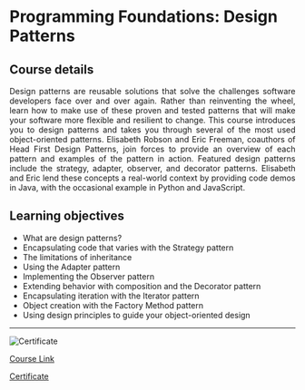 ﻿# Programming Foundations: Design Patterns

## Course details

<div align="justify">Design patterns are reusable solutions that solve the challenges software developers face over and over again. Rather than reinventing the wheel, learn how to make use of these proven and tested patterns that will make your software more flexible and resilient to change. This course introduces you to design patterns and takes you through several of the most used object-oriented patterns. Elisabeth Robson and Eric Freeman, coauthors of Head First Design Patterns, join forces to provide an overview of each pattern and examples of the pattern in action. Featured design patterns include the strategy, adapter, observer, and decorator patterns. Elisabeth and Eric lend these concepts a real-world context by providing code demos in Java, with the occasional example in Python and JavaScript.</div>

## Learning objectives

- What are design patterns?
- Encapsulating code that varies with the Strategy pattern
- The limitations of inheritance
- Using the Adapter pattern
- Implementing the Observer pattern
- Extending behavior with composition and the Decorator pattern
- Encapsulating iteration with the Iterator pattern
- Object creation with the Factory Method pattern
- Using design principles to guide your object-oriented design

---

![Certificate](https://media.licdn.com/dms/image/v2/D4D22AQHL3RdcEyF7dQ/feedshare-shrink_1280/feedshare-shrink_1280/0/1729894085927?e=2147483647&v=beta&t=iFVhaHh3f5_le_Z4e_FXLAAXopwvHQFogrl6MJpD0q4 "LinkedIn Learning Certificate of Completion")

[Course Link](https://www.linkedin.com/learning/programming-foundations-design-patterns-2)

[Certificate](https://www.linkedin.com/learning/certificates/ee3db246343b625d6d5f486cb0cc4c215d4071765b3e3895609e483264282529)
